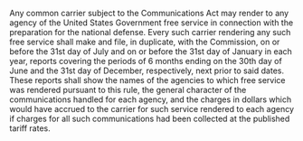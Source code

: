 Any common carrier subject to the Communications Act may render to any agency of the United States Government free service in connection with the preparation for the national defense. Every such carrier rendering any such free service shall make and file, in duplicate, with the Commission, on or before the 31st day of July and on or before the 31st day of January in each year, reports covering the periods of 6 months ending on the 30th day of June and the 31st day of December, respectively, next prior to said dates. These reports shall show the names of the agencies to which free service was rendered pursuant to this rule, the general character of the communications handled for each agency, and the charges in dollars which would have accrued to the carrier for such service rendered to each agency if charges for all such communications had been collected at the published tariff rates.

